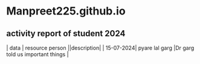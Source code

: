 # Manpreet225.github.io

## activity report of student 2024 

| data | resource person ||description|
| 15-07-2024| pyare lal garg |Dr garg told us important things |
